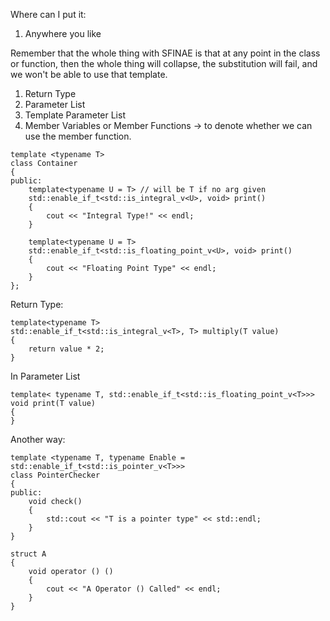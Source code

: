 Where can I put it: 
1. Anywhere you like

Remember that the whole thing with SFINAE is that at any point in the class or function, then the whole thing will collapse, the substitution will fail, and we won't be able to use that template. 

1. Return Type
2. Parameter List
3. Template Parameter List
4. Member Variables or Member Functions -> to denote whether we can use the member function.


```
template <typename T> 
class Container
{ 
public: 
	template<typename U = T> // will be T if no arg given 
	std::enable_if_t<std::is_integral_v<U>, void> print()
	{ 
		cout << "Integral Type!" << endl;
	}

	template<typename U = T> 
	std::enable_if_t<std::is_floating_point_v<U>, void> print()
	{ 
		cout << "Floating Point Type" << endl;
	}
};
```

Return Type:
```
template<typename T> 
std::enable_if_t<std::is_integral_v<T>, T> multiply(T value)
{ 
	return value * 2;
}
```

In Parameter List
```
template< typename T, std::enable_if_t<std::is_floating_point_v<T>>>
void print(T value)
{ 
}
```

Another way: 
```
template <typename T, typename Enable = std::enable_if_t<std::is_pointer_v<T>>>
class PointerChecker
{ 
public: 
	void check()
	{ 
		std::cout << "T is a pointer type" << std::endl;
	}
}
```

```
struct A
{ 
	void operator () () 
	{ 
		cout << "A Operator () Called" << endl;
	}
}
```

